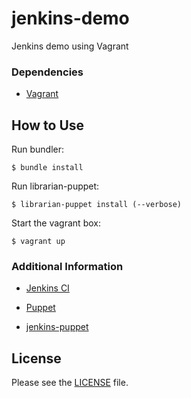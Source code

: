 jenkins-demo
============

Jenkins demo using Vagrant

### Dependencies

  * [Vagrant](http://www.vagrantup.com)

## How to Use

Run bundler:

    $ bundle install

Run librarian-puppet:

    $ librarian-puppet install (--verbose)

Start the vagrant box:

    $ vagrant up

### Additional Information

  * [Jenkins CI](http://jenkins-ci.org)

  * [Puppet](http://puppetlabs.com)

  * [jenkins-puppet](https://github.com/jenkinsci/puppet-jenkins)

## License
Please see the [LICENSE](https://github.com/dummydata/jenkins-demo/blob/master/LICENSE)
file.
